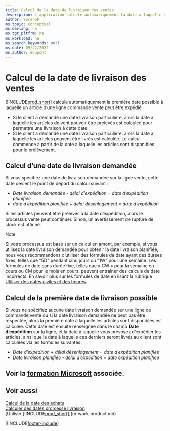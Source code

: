 ```yaml
---
title: Calcul de la date de livraison des ventes
description: L’application calcule automatiquement la date à laquelle vous devez commander un article pour l’avoir en stock à une certaine date et disponible pour prélèvement.
author: SorenGP
ms.topic: conceptual
ms.devlang: na
ms.tgt_pltfrm: na
ms.workload: na
ms.search.keywords: null
ms.date: 09/22/2022
ms.author: edupont
---
```

# Calcul de la date de livraison des ventes

[!INCLUDE[prod_short](includes/prod_short.md)] calcule automatiquement la première date possible à laquelle un article d’une ligne commande vente peut être expédié.

* Si le client a demandé une date livraison particulière, alors la date à laquelle les articles doivent pouvoir être prélevés est calculée pour permettre une livraison à cette date.
* Si le client a demandé une date livraison particulière, alors la date à laquelle les articles peuvent être livrés est calculée. Le calcul commence à partir de la date à laquelle les articles sont disponibles pour le prélèvement.

## Calcul d’une date de livraison demandée

Si vous spécifiez une date de livraison demandée sur la ligne vente, cette date devient le point de départ du calcul suivant :

- *Date livraison demandée - délai d’expédition = date d’expédition planifiée*
- *date d’expédition planifiée + délai désenlogement = date d’expédition*

Si les articles peuvent être prélevés à la date d’expédition, alors le processus vente peut continuer. Sinon, un avertissement de rupture de stock est affiché.

> [!NOTE]
> Si votre processus est basé sur un calcul en amont, par exemple, si vous utilisez la date livraison demandée pour obtenir la date livraison planifiée, nous vous recommandons d’utiliser des formules de date ayant des durées fixes, telles que "5D" pendant cinq jours ou "1W" pour une semaine. Les formules de date sans durée fixe, telles que « CW » pour la semaine en cours ou CM pour le mois en cours, peuvent entraîner des calculs de date incorrects. En savoir plus sur les formules de date en lisant la rubrique [Utiliser des dates civiles et des heures](ui-enter-date-ranges.md).

## Calcul de la première date de livraison possible

Si vous ne spécifiez aucune date livraison demandée sur une ligne de commande vente ou si la date livraison demandée ne peut pas être respectée, alors la première date à laquelle les articles sont disponibles est calculée. Cette date est ensuite renseignée dans le champ **Date d’expédition** sur la ligne, et la date à laquelle vous prévoyez d’expédier les articles, ainsi que la date à laquelle ces derniers seront livrés au client sont calculées via les formules suivantes.

- *Date d’expédition + délai désenlogement = date d’expédition planifiée*
- *Date livraison planifiée - délai d’expédition = date expédition planifiée*

## Voir la [formation Microsoft](/training/modules/promising-sales-order-delivery-dynamics-365-business-central/) associée.

## Voir aussi

[Calcul de la date des achats](purchasing-date-calculation-for-purchases.md)  
[Calculer des dates promesse livraison](sales-how-to-calculate-order-promising-dates.md)  
[Utiliser [!INCLUDE[prod_short](includes/prod_short.md)]](ui-work-product.md)  

[!INCLUDE[footer-include](includes/footer-banner.md)]
